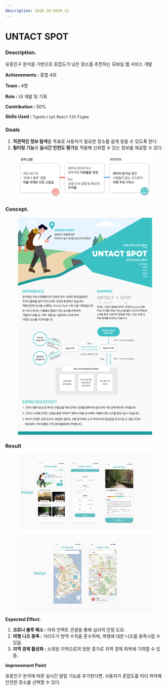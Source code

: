 ```yaml
---
description: 2020.10~2020.12
---
```


# UNTACT SPOT

### **Description.**&#x20;

유동인구 분석을 기반으로 혼잡도가 낮은 장소를 추천하는 모바일 웹 서비스 개발



**Achievements :** 종합 4위

**Team :** 4명

**Role :** UI 개발 및 기획

**Contribution :** 50%

**Skills Used :** `TypeScript` `React` `CSS` `Figma`



### Goals

1. **직관적인 정보 탐색**을 목표로 사용자가 필요한 장소를 쉽게 찾을 수 있도록 한다.
2. **필터링 기능**과 **실시간 안전도 평가**를 적용해 신뢰할 수 있는 정보를 제공할 수 있다.

<figure><img src="../.gitbook/assets/UntactSpot-Goals.png" alt=""><figcaption></figcaption></figure>

### **Concept.**

<figure><img src="../.gitbook/assets/UntactSpot-Poster.png" alt=""><figcaption></figcaption></figure>

### **Result**

<figure><img src="../.gitbook/assets/UntactSpot-Design1.png" alt=""><figcaption></figcaption></figure>

<figure><img src="../.gitbook/assets/UntactSpot-Design2.png" alt=""><figcaption></figcaption></figure>

**Expected Effect.**

1. **코로나 블루 해소 :** 야외 언택트 관광을 통해 심리적 안정 도모.
2. **여행 니즈 충족 :** 거리두기 방역 수칙을 준수하며, 여행에 대한 니즈를 충족시킬 수 있음.
3. **지역 경제 활성화 :** 소외된 지역으로의 방문 증가로 지역 경제 회복에 기여할 수 있음.



**Improvement Point**

유동인구 분석에 따른 실시간 알림 기능을 추가한다면, 사용자가 혼잡도를 미리 파악해 안전한 장소를 선택할 수 있다.
